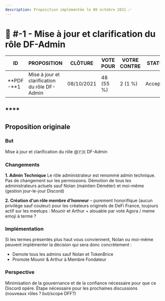 ```yaml
---
description: Proposition implémentée le 08 octobre 2021 ✅
---
```


# 📜 #-1 - Mise à jour et clarification du rôle DF-Admin

| ID         | PROPOSITION                                   | CLÔTURE    | VOTE POUR | VOTRE CONTRE | STATUT   |
| ---------- | --------------------------------------------- | ---------- | --------- | ------------ | -------- |
| **PDF -**1 | Mise à jour et clarification du rôle DF-Admin | 08/10/2021 | 48 (55 %) | 2 (1 %)      | Acceptée |

## ****

## **Proposition originale**

### **But**

Mise à jour et clarification du rôle @🇫🇷 DF-Admin

### **Changements**

**1. Admin Technique** Le rôle administrateur est renommé admin technique. Pas de changement sur les permissions. Démotion de tous les administrateurs actuels sauf Nolan (maintien Déméter) et moi-même (gestion jour-le-jour Discord)

**2. Création d'un rôle membre d'honneur** – purement honorifique (aucun privilège sauf couleur) pour les créateurs originels de DeFi France, toujours actif sur les meetups : Mounir et Arthur + alouable par vote Agora / meme emoji à terme ?

### **Implémentation**

Si les termes présentés plus haut vous conviennent, Nolan ou moi-même peuvent implémenter la décision qui sera donc concrètement :

* Demote tous les admins sauf Nolan et TokenBrice
* Promote Mounir & Arthur à Membre Fondateur

### **Perspective**

Minimisation de la gouvernance et de la confiance nécessaire pour que ce Discord opère. Étape nécessaire pour les prochaines discussions (nouveaux rôles ? but/scope DFF?)
